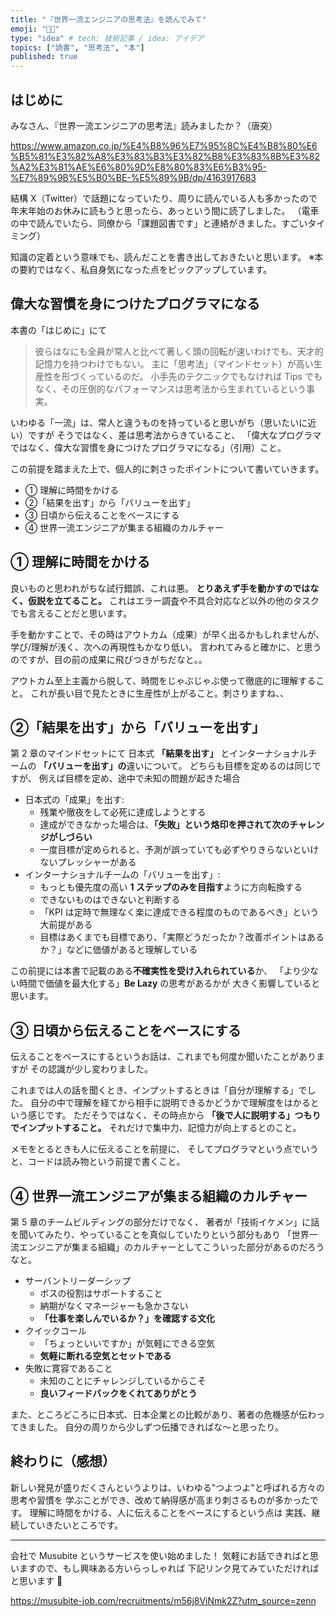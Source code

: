```yaml
---
title: "『世界一流エンジニアの思考法』を読んでみて"
emoji: "👨‍💻"
type: "idea" # tech: 技術記事 / idea: アイデア
topics: ["読書", "思考法", "本"]
published: true
---
```


## はじめに

みなさん、『世界一流エンジニアの思考法』読みましたか？（唐突）

https://www.amazon.co.jp/%E4%B8%96%E7%95%8C%E4%B8%80%E6%B5%81%E3%82%A8%E3%83%B3%E3%82%B8%E3%83%8B%E3%82%A2%E3%81%AE%E6%80%9D%E8%80%83%E6%B3%95-%E7%89%9B%E5%B0%BE-%E5%89%9B/dp/4163917683

結構 X（Twitter）で話題になっていたり、周りに読んでいる人も多かったので
年末年始のお休みに読もうと思ったら、あっという間に読了しました。
（電車の中で読んでいたら、同僚から「課題図書です」と連絡がきました。すごいタイミング）

知識の定着という意味でも、読んだことを書き出しておきたいと思います。
※本の要約ではなく、私自身気になった点をピックアップしています。

## 偉大な習慣を身につけたプログラマになる

本書の「はじめに」にて

> 彼らはなにも全員が常人と比べて著しく頭の回転が速いわけでも、天才的記憶力を持つわけでもない。
> 主に「思考法」（マインドセット）が高い生産性を形づくっているのだ。
> 小手先のテクニックでもなければ Tips でもなく、その圧倒的なパフォーマンスは思考法から生まれているという事実。

いわゆる「一流」は、常人と違うものを持っていると思いがち（思いたいに近い）ですが
そうではなく、差は思考法からきていること、
「偉大なプログラマではなく、偉大な習慣を身につけたプログラマになる」（引用）こと。

この前提を踏まえた上で、個人的に刺さったポイントについて書いていきます。

- ① 理解に時間をかける
- ②「結果を出す」から「バリューを出す」
- ③ 日頃から伝えることをベースにする
- ④ 世界一流エンジニアが集まる組織のカルチャー

## ① 理解に時間をかける

良いものと思われがちな試行錯誤、これは悪。
**とりあえず手を動かすのではなく、仮説を立てること。**
これはエラー調査や不具合対応など以外の他のタスクでも言えることだと思います。

手を動かすことで、その時はアウトカム（成果）が早く出るかもしれませんが、
学び/理解が浅く、次への再現性もかなり低い。
言われてみると確かに、と思うのですが、目の前の成果に飛びつきがちだなと。。

アウトカム至上主義から脱して、時間をじゃぶじゃぶ使って徹底的に理解すること。
これが長い目で見たときに生産性が上がること。刺さりますね、、

## ②「結果を出す」から「バリューを出す」

第 2 章のマインドセットにて
日本式 **「結果を出す」** とインターナショナルチームの **「バリューを出す」の**違いについて。
どちらも目標を定めるのは同じですが、
例えば目標を定め、途中で未知の問題が起きた場合

- 日本式の「成果」を出す:
  - 残業や徹夜をして必死に達成しようとする
  - 達成ができなかった場合は、**「失敗」という烙印を押されて次のチャレンジがしづらい**
  - 一度目標が定められると、予測が誤っていても必ずやりきらないといけないプレッシャーがある
- インターナショナルチームの「バリューを出す」:
  - もっとも優先度の高い **1 ステップのみを目指す**ように方向転換する
  - できないものはできないと判断する
  - 「KPI は定時で無理なく楽に達成できる程度のものであるべき」という大前提がある
  - 目標はあくまでも目標であり、「実際どうだったか？改善ポイントはあるか？」などに価値があると理解している

この前提には本書で記載のある**不確実性を受け入れられている**か、
「より少ない時間で価値を最大化する」**Be Lazy** の思考があるかが
大きく影響していると思います。

## ③ 日頃から伝えることをベースにする

伝えることをベースにするというお話は、これまでも何度か聞いたことがありますが
その認識が少し変わりました。

これまでは人の話を聞くとき、インプットするときは「自分が理解する」でした。
自分の中で理解を経てから相手に説明できるかどうかで理解度をはかるという感じです。
ただそうではなく、その時点から **「後で人に説明する」つもりでインプットすること。**
それだけで集中力、記憶力が向上するとのこと。

メモをとるときも人に伝えることを前提に、
そしてプログラマという点でいうと、コードは読み物という前提で書くこと。

## ④ 世界一流エンジニアが集まる組織のカルチャー

第 5 章のチームビルディングの部分だけでなく、
著者が「技術イケメン」に話を聞いてみたり、やっていることを真似していたりという部分もあり
「世界一流エンジニアが集まる組織」のカルチャーとしてこういった部分があるのだろうなと。

- サーバントリーダーシップ
  - ボスの役割はサポートすること
  - 納期がなくマネージャーも急かさない
  - **「仕事を楽しんでいるか？」を確認する文化**
- クイックコール
  - 「ちょっといいですか」が気軽にできる空気
  - **気軽に断れる空気とセットである**
- 失敗に寛容であること
  - 未知のことにチャレンジしているからこそ
  - **良いフィードバックをくれてありがとう**

また、ところどころに日本式、日本企業との比較があり、著者の危機感が伝わってきました。
自分の周りから少しずつ伝播できればな〜と思ったり。

## 終わりに（感想）

新しい発見が盛りだくさんというよりは、いわゆる"つよつよ"と呼ばれる方々の思考や習慣を
学ぶことができ、改めて納得感が高まり刺さるものが多かったです。
理解に時間をかける、人に伝えることをベースにするという点は
実践、継続していきたいところです。

---

会社で Musubite というサービスを使い始めました！
気軽にお話できればと思いますので、もし興味ある方いらっしゃれば
下記リンク見てみていただければと思います 🙌

https://musubite-job.com/recruitments/m56j8ViNmk2Z?utm_source=zenn
